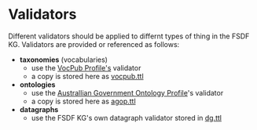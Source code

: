 # Validators

Different validators should be applied to differnt types of thing in the FSDF KG. Validators are provided or referenced as follows:

* **taxonomies** (vocabularies)
    * use the [VocPub Profile's](https://w3id.org/profile/vocpub) validator
    * a copy is stored here as [vocpub.ttl](vocpub.ttl)
* **ontologies**
    * use the [Australlian Government Ontology Profile](https://linked.data.gov.au/def/agop)'s validator
    * a copy is stored here as [agop.ttl](agop.ttl)
* **datagraphs**
    * use the FSDF KG's own datagraph validator stored in [dg.ttl](dg.ttl)
    

